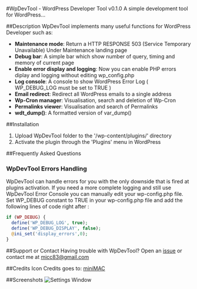 #WpDevTool - WordPress Developer Tool v0.1.0
A simple development tool for WordPress...

##Description
WpDevTool implements many useful functions for WordPress Developer such as:

* **Maintenance mode**: Return a HTTP RESPONSE 503 (Service Temporary Unavailable) Under Maintenance landing page
* **Debug bar**: A simple bar which show number of query, timing and memory of current page
* **Enable error display and logging**: Now you can enable PHP errors diplay and logging without editing wp_config.php
* **Log console**: A console to show WordPress Error Log ( WP_DEBUG_LOG must be set to TRUE )
* **Email redirect**: Redirect all WordPress emails to a single address
* **Wp-Cron manager**: Visualisation, search and deletion of Wp-Cron
* **Permalinks viewer**: Visualisation and search of Permalinks
* **wdt_dump()**: A formatted version of var_dump()

##Installation

1. Upload WpDevTool folder to the '/wp-content/plugins/' directory
2. Activate the plugin through the 'Plugins' menu in WordPress

##Frequently Asked Questions

### WpDevTool Errors Handling

WpDevTool can handle errors for you with the only downside that is fired at plugins activation. If you need a more complete logging and still use WpDevTool Error Console you can manually edit your wp-config.php file. Set WP_DEBUG constant to TRUE in your wp-config.php file and add the following lines of code right after :
```php
if (WP_DEBUG) {
  define('WP_DEBUG_LOG', true);
  define('WP_DEBUG_DISPLAY', false);
  @ini_set('display_errors',0);
}
```

##Support or Contact
Having trouble with WpDevTool? Open an [issue](https://github.com/micc83/WpDevTool/issues) or contact me at micc83@gmail.com

##Credits
Icon Credits goes to: [miniMAC](http://http://www.minimamente.com)

##Screenshots
![Settings Window](https://raw.github.com/micc83/WpDevTool/0.1.0/screenshot-2.jpg)

